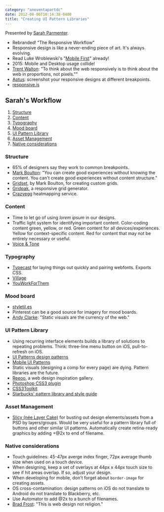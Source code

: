 ```yaml
---
category: "aneventapartdc"
date: 2012-08-06T10:14:38-0400
title: "Creating UI Pattern Libraries"
---
```


Presented by [Sarah Parmenter](http://www.sazzy.co.uk/).

- Rebranded! "The Responsive Workflow"
- Responsive design is like a never-ending piece of art. It's always evolving.
- Read Luke Wroblewski's "[Mobile First](http://www.abookapart.com/products/mobile-first/)" already!
- 2015: Mobile and Desktop usage collide!
- [Trent Walton](http://trentwalton.com/2012/02/02/redefined/): "To think about the web responsively is to think about the web in proportions, not pixels.""
- [Aptus](http://itunes.apple.com/us/app/aptus/id510487565?mt=12): screenshot your responsive designs at different breakpoints.
- [responsive.is](http://responsive.is/)

## Sarah's Workflow ##

1. [Structure](#structure)
2. [Content](#content)
3. [Typography](#typography)
4. [Mood board](#mood-board)
5. [UI Pattern Library](#ui-pattern-library)
6. [Asset Management](#asset-management)
7. [Native considerations](#native-considerations)

### Structure ###

- 65% of designers say they work to common breakpoints.
- [Mark Boulton](http://www.markboulton.co.uk/): "You can create good experiences without knowing the content. You can't create good experiences without content structure."
- [Gridset](http://gridsetapp.com/), by Mark Boulton, for creating custom grids.
- [Gridpak](http://gridpak.com/), a responsive grid generator.
- [Crazyegg](http://www.crazyegg.com/) heatmapping service.

### Content ###

- Time to let go of using _lorem ipsum_ in our designs.
- Traffic light system for identifying important content. Color-coding content green, yellow, or red. Green content for all devices/experiences. Yellow for context-specific content. Red for content that may not be entirely necessary or useful.
- [Voice & Tone](http://voiceandtone.com/)

### Typography ###

- [Typecast](http://beta.typecastapp.com/) for laying things out quickly and pairing webfonts. Exports CSS.
- [Village](http://vllg.com/)
- [YouWorkForThem](http://www.youworkforthem.com/)

### Mood board ###

- [styletil.es](http://styletil.es/)
- Pinterest can be a good source for imagery for mood boards.
- [Andy Clarke](http://stuffandnonsense.co.uk/): "Static visuals are the currency of the web."

### UI Pattern Library ###

- Using recurring interface elements builds a library of solutions to repeating problems. Think: three-line menu button on iOS, pull-to-refresh on iOS.
- [UI Patterns design patterns](http://ui-patterns.com/patterns/)
- [Mobile UI Patterns](http://mobile-patterns.com/)
- Static visuals (designing a comp for every page) are dying. Pattern libraries are the future.
- [Reeoo](http://reeoo.com/), a web design inspiration gallery.
- [Photoshop CSS3 plugin](http://css3ps.com/)
- [CSS3Toolkit](http://css3toolkit.com/)
- [Starbucks' pattern library and style guide](http://www.starbucks.com/static/reference/styleguide/)

### Asset Management ###

- [Slicy (née Layer Cake)](http://macrabbit.com/slicy/) for busting out design elements/assets from a PSD by layers/groups. Would be very useful for a pattern library full of buttons and other similar UI patterns. Automatically create retina-ready graphics by adding +@2x to end of filename.

### Native considerations ###

- Touch guidelines: 45-47px averge index finger, 72px average thumb size when used on a touch device.
- When designing, keep a set of overlays at 44px x 44px touch size to see if hit areas overlap. If so, adjust your design.
- When developing for mobile, don't forget about `border-image` for creating assets.
- OS cross-contamination: design patterns on iOS do not translate to Android do not translate to Blackberry, etc.
- Use Automator to add @2x to a bunch of filenames.
- [Brad Frost](http://bradfrostweb.com/): "This is web design not religion."
